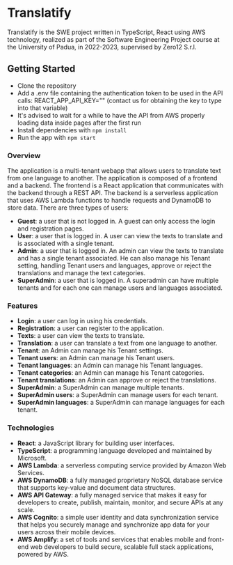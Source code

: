# Translatify

Translatify is the SWE project written in TypeScript, React using AWS technology, realized as part of the Software Engineering Project course at the University of Padua, in 2022-2023, supervised by Zero12 S.r.l.

## Getting Started

- Clone the repository
- Add a .env file containing the authentication token to be used in the API calls: REACT_APP_API_KEY="" (contact us for obtaining the key to type into that variable)
- It's advised to wait for a while to have the API from AWS properly loading data inside pages after the first run
- Install dependencies with `npm install`
- Run the app with `npm start`

### Overview

The application is a multi-tenant webapp that allows users to translate text from one language to another. The application is composed of a frontend and a backend. The frontend is a React application that communicates with the backend through a REST API. The backend is a serverless application that uses AWS Lambda functions to handle requests and DynamoDB to store data.
There are three types of users:

- **Guest**: a user that is not logged in. A guest can only access the login and registration pages.
- **User**: a user that is logged in. A user can view the texts to translate and is associated with a single tenant.
- **Admin**: a user that is logged in. An admin can view the texts to translate and has a single tenant associated.
He can also manage his Tenant setting, handling Tenant users and languages, approve or reject the translations and manage the text categories.
- **SuperAdmin**: a user that is logged in. A superadmin can have multiple tenants and for each one can manage users and languages associated.

### Features

- **Login**: a user can log in using his credentials.
- **Registration**: a user can register to the application.
- **Texts**: a user can view the texts to translate.
- **Translation**: a user can translate a text from one language to another.
- **Tenant**: an Admin can manage his Tenant settings.
- **Tenant users**: an Admin can manage his Tenant users.
- **Tenant languages**: an Admin can manage his Tenant languages.
- **Tenant categories**: an Admin can manage his Tenant categories.
- **Tenant translations**: an Admin can approve or reject the translations.
- **SuperAdmin**: a SuperAdmin can manage multiple tenants.
- **SuperAdmin users**: a SuperAdmin can manage users for each tenant.
- **SuperAdmin languages**: a SuperAdmin can manage languages for each tenant.

### Technologies

- **React**: a JavaScript library for building user interfaces.
- **TypeScript**: a programming language developed and maintained by Microsoft.
- **AWS Lambda**: a serverless computing service provided by Amazon Web Services.
- **AWS DynamoDB**: a fully managed proprietary NoSQL database service that supports key-value and document data structures.
- **AWS API Gateway**: a fully managed service that makes it easy for developers to create, publish, maintain, monitor, and secure APIs at any scale.
- **AWS Cognito**: a simple user identity and data synchronization service that helps you securely manage and synchronize app data for your users across their mobile devices.
- **AWS Amplify**: a set of tools and services that enables mobile and front-end web developers to build secure, scalable full stack applications, powered by AWS.
